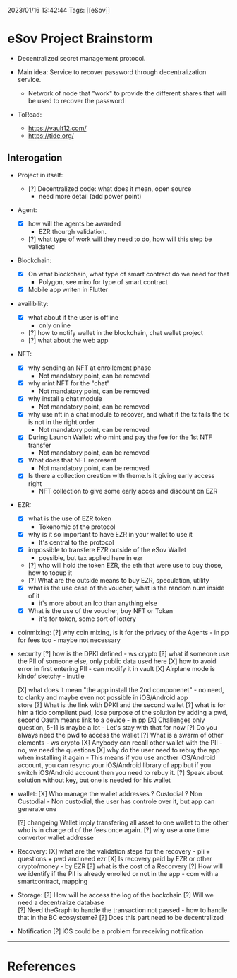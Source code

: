 2023/01/16 13:42:44
Tags: [[eSov]]

# eSov Project Brainstorm

- Decentralized secret management protocol.

- Main idea: Service to recover password through decentralization service.
    - Network of node that "work" to provide the different shares that will be
        used to recover the password

- ToRead:
    - https://vault12.com/
    - https://tide.org/

## Interogation

- Project in itself:
    - [?] Decentralized code: what does it mean, open source 
        - need more detail (add power point)

- Agent: 
    - [X] how will the agents be awarded
        - EZR thourgh validation.
    - [?] what type of work will they need to do, how will this step be 
            validated

- Blockchain: 
    - [X] On what blockchain, what type of smart contract do we need for that
        - Polygon, see miro for type of smart contract
    - [X] Mobile app writen in Flutter

- availibility: 
    - [X] what about if the user is offline
        - only online 
    - [?] how to notify wallet in the blockchain, chat wallet project
    - [?] what about the web app  

- NFT: 
    - [X] why sending an NFT at enrollement phase
        - Not mandatory point, can be removed
    - [X] why mint NFT for the "chat" 
        - Not mandatory point, can be removed
    - [X] why install a chat module
        - Not mandatory point, can be removed
    - [X] why use nft in a chat module to recover, and what if the tx fails
        the tx is not in the right order
        - Not mandatory point, can be removed
    - [X] During Launch Wallet: who mint and pay the fee for the 1st NTF transfer
        - Not mandatory point, can be removed
    - [X] What does that NFT represent
        - Not mandatory point, can be removed
    - [X] Is there a collection creation with theme.Is it giving early access right
        - NFT collection to give some early acces and discount on EZR

- EZR: 
    - [X] what is the use of EZR token
        - Tokenomic of the protocol
    - [X] why is it so important to have EZR in your wallet to use it
        - It's central to the protocol
    - [X] impossible to transfere EZR outside of the eSov Wallet
        - possible, but tax applied here in ezr
    
    - [?] who will hold the token EZR, the eth that were use to buy those, how 
            to topup it
    - [?] What are the outside means to buy EZR, speculation, utility

    - [X] what is the use case of the voucher, what is the random num inside of it
        - it's more about an Ico than anything else  
    - [X] What is the use of the voucher, buy NFT or Token 
        - it's for token, some sort of lottery


- coinmixing: 
    [?] why coin mixing, is it for the privacy of the Agents
        - in pp for fees too 
        - maybe not necessary 

- security
    [?] how is the DPKI defined
        - ws crypto
    [?] what if someone use the PII of someone else, only public data used here 
    [X] how to avoid error in first entering PII 
        - can modify it in vault
    [X] Airplane mode is kindof sketchy
        - inutile

    [X] what does it mean "the app install the 2nd componenet" 
        - no need, to clanky and maybe even not possible in iOS/Android app     
            store
    [?] What is the link with DPKI and the second wallet
    [?] what is for him a fido complient pwd, lose purpose of the solution by 
        adding a pwd, second Oauth means link to a device
            - in pp 
    [X] Challenges only question, 5-11 is maybe a lot
        - Let's stay with that for now 
    [?] Do you always need the pwd to access the wallet 
    [?] What is a swarm of other elements 
        - ws crypto
    [X] Anybody can recall other wallet with the PII
        - no, we need the questions
    [X] why do the user need to rebuy the app when installing it again 
        - This means if you use another iOS/Android account, you can resync your
            iOS/Android library of app but if you switch iOS/Android account 
            then you need to rebuy it.
    [?] Speak about solution without key, but one is needed for his wallet



- wallet: 
    [X] Who manage the wallet addresses ? Custodial ? Non Custodial
        - Non custodial, the user has controle over it, but app can generate one

    [?] changeing Wallet imply transfering all asset to one wallet to the other
        who is in charge of of the fees once again.
    [?] why use a one time convertor wallet addresse 


- Recovery:
    [X] what are the validation steps for the recovery
        - pii + questions + pwd and need ezr
    [X] Is recovery paid by EZR or other crypto/money
        - by EZR
    [?] what is the cost of a Recorvery 
    [?] How will we identify if the PII is already enrolled or not in the app 
        - com with a smartcontract, mapping 


- Storage:
    [?] How will he access the log of the bockchain
    [?] Will we need a decentralize database  
    [?] Need theGraph to handle the transaction not passed
        - how to handle that in the BC ecosysteme? 
    [?] Does this part need to be decentralized 

- Notification
    [?] iOS could be a problem for receiving notification 
     
---
# References

